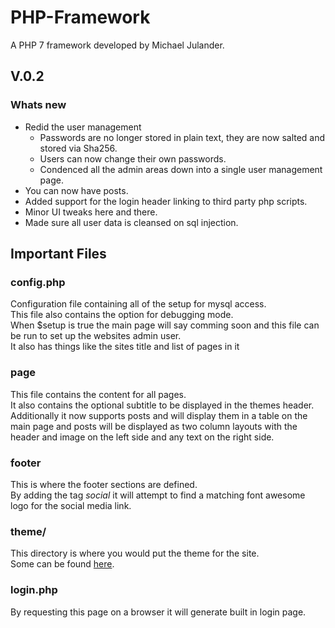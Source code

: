 # PHP-Framework #
A PHP 7 framework developed by Michael Julander.
## V.0.2 ##
### Whats new ###
* Redid the user management 
  * Passwords are no longer stored in plain text, they are now salted and stored via Sha256.
  * Users can now change their own passwords.
  * Condenced all the admin areas down into a single user management page.
* You can now have posts.
* Added support for the login header linking to third party php scripts.
* Minor UI tweaks here and there.
* Made sure all user data is cleansed on sql injection.
## Important Files ##
### config.php ###
Configuration file containing all of the setup for mysql access.<br>
This file also contains the option for debugging mode.<br>
When $setup is true the main page will say comming soon and this file can be run to set up the websites admin user.<br>
It also has things like the sites title and list of pages in it
### page ###
This file contains the content for all pages.<br>
It also contains the optional subtitle to be displayed in the themes header.<br>
Additionally it now supports posts and will display them in a table on the main page and 
posts will be displayed as two column layouts with the header and image on the left side and
any text on the right side.
### footer ###
This is where the footer sections are defined.<br>
By adding the tag <em> social </em> it will attempt to find a matching font awesome logo for the social media link.
### theme/ ###
This directory is where you would put the theme for the site. <br>
Some can be found [here][themes].
### login.php ###
By requesting this page on a browser it will generate built in login page.


[themes]: https://github.com/NaH012/framework-themes/
